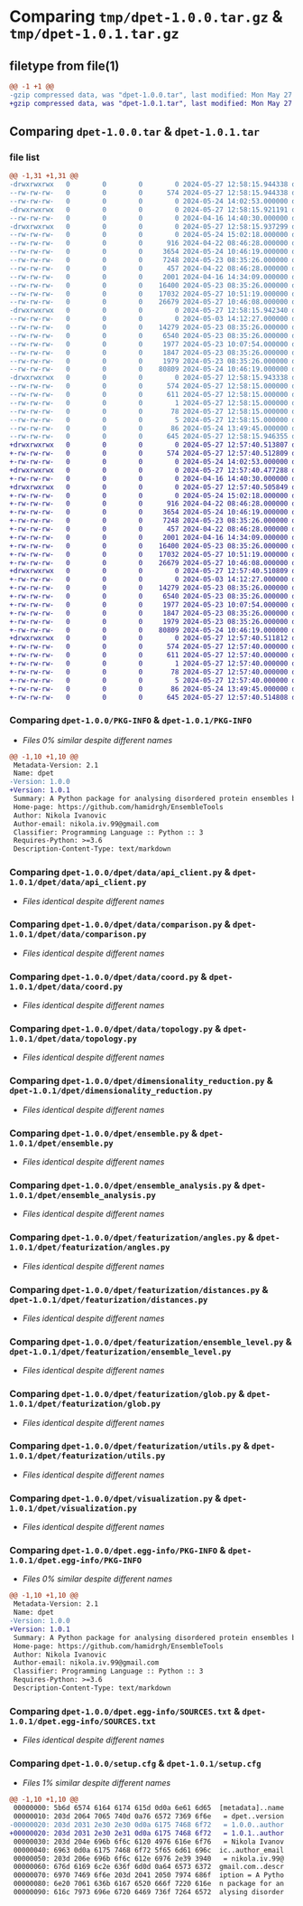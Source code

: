# Comparing `tmp/dpet-1.0.0.tar.gz` & `tmp/dpet-1.0.1.tar.gz`

## filetype from file(1)

```diff
@@ -1 +1 @@
-gzip compressed data, was "dpet-1.0.0.tar", last modified: Mon May 27 12:58:15 2024, max compression
+gzip compressed data, was "dpet-1.0.1.tar", last modified: Mon May 27 12:57:40 2024, max compression
```

## Comparing `dpet-1.0.0.tar` & `dpet-1.0.1.tar`

### file list

```diff
@@ -1,31 +1,31 @@
-drwxrwxrwx   0        0        0        0 2024-05-27 12:58:15.944338 dpet-1.0.0/
--rw-rw-rw-   0        0        0      574 2024-05-27 12:58:15.944338 dpet-1.0.0/PKG-INFO
--rw-rw-rw-   0        0        0        0 2024-05-24 14:02:53.000000 dpet-1.0.0/README.md
-drwxrwxrwx   0        0        0        0 2024-05-27 12:58:15.921191 dpet-1.0.0/dpet/
--rw-rw-rw-   0        0        0        0 2024-04-16 14:40:30.000000 dpet-1.0.0/dpet/__init__.py
-drwxrwxrwx   0        0        0        0 2024-05-27 12:58:15.937299 dpet-1.0.0/dpet/data/
--rw-rw-rw-   0        0        0        0 2024-05-24 15:02:18.000000 dpet-1.0.0/dpet/data/__init__.py
--rw-rw-rw-   0        0        0      916 2024-04-22 08:46:28.000000 dpet-1.0.0/dpet/data/api_client.py
--rw-rw-rw-   0        0        0     3654 2024-05-24 10:46:19.000000 dpet-1.0.0/dpet/data/comparison.py
--rw-rw-rw-   0        0        0     7248 2024-05-23 08:35:26.000000 dpet-1.0.0/dpet/data/coord.py
--rw-rw-rw-   0        0        0      457 2024-04-22 08:46:28.000000 dpet-1.0.0/dpet/data/extract_tar_gz.py
--rw-rw-rw-   0        0        0     2001 2024-04-16 14:34:09.000000 dpet-1.0.0/dpet/data/topology.py
--rw-rw-rw-   0        0        0    16400 2024-05-23 08:35:26.000000 dpet-1.0.0/dpet/dimensionality_reduction.py
--rw-rw-rw-   0        0        0    17032 2024-05-27 10:51:19.000000 dpet-1.0.0/dpet/ensemble.py
--rw-rw-rw-   0        0        0    26679 2024-05-27 10:46:08.000000 dpet-1.0.0/dpet/ensemble_analysis.py
-drwxrwxrwx   0        0        0        0 2024-05-27 12:58:15.942340 dpet-1.0.0/dpet/featurization/
--rw-rw-rw-   0        0        0        0 2024-05-03 14:12:27.000000 dpet-1.0.0/dpet/featurization/__init__.py
--rw-rw-rw-   0        0        0    14279 2024-05-23 08:35:26.000000 dpet-1.0.0/dpet/featurization/angles.py
--rw-rw-rw-   0        0        0     6540 2024-05-23 08:35:26.000000 dpet-1.0.0/dpet/featurization/distances.py
--rw-rw-rw-   0        0        0     1977 2024-05-23 10:07:54.000000 dpet-1.0.0/dpet/featurization/ensemble_level.py
--rw-rw-rw-   0        0        0     1847 2024-05-23 08:35:26.000000 dpet-1.0.0/dpet/featurization/glob.py
--rw-rw-rw-   0        0        0     1979 2024-05-23 08:35:26.000000 dpet-1.0.0/dpet/featurization/utils.py
--rw-rw-rw-   0        0        0    80809 2024-05-24 10:46:19.000000 dpet-1.0.0/dpet/visualization.py
-drwxrwxrwx   0        0        0        0 2024-05-27 12:58:15.943338 dpet-1.0.0/dpet.egg-info/
--rw-rw-rw-   0        0        0      574 2024-05-27 12:58:15.000000 dpet-1.0.0/dpet.egg-info/PKG-INFO
--rw-rw-rw-   0        0        0      611 2024-05-27 12:58:15.000000 dpet-1.0.0/dpet.egg-info/SOURCES.txt
--rw-rw-rw-   0        0        0        1 2024-05-27 12:58:15.000000 dpet-1.0.0/dpet.egg-info/dependency_links.txt
--rw-rw-rw-   0        0        0       78 2024-05-27 12:58:15.000000 dpet-1.0.0/dpet.egg-info/requires.txt
--rw-rw-rw-   0        0        0        5 2024-05-27 12:58:15.000000 dpet-1.0.0/dpet.egg-info/top_level.txt
--rw-rw-rw-   0        0        0       86 2024-05-24 13:49:45.000000 dpet-1.0.0/pyproject.toml
--rw-rw-rw-   0        0        0      645 2024-05-27 12:58:15.946355 dpet-1.0.0/setup.cfg
+drwxrwxrwx   0        0        0        0 2024-05-27 12:57:40.513807 dpet-1.0.1/
+-rw-rw-rw-   0        0        0      574 2024-05-27 12:57:40.512809 dpet-1.0.1/PKG-INFO
+-rw-rw-rw-   0        0        0        0 2024-05-24 14:02:53.000000 dpet-1.0.1/README.md
+drwxrwxrwx   0        0        0        0 2024-05-27 12:57:40.477288 dpet-1.0.1/dpet/
+-rw-rw-rw-   0        0        0        0 2024-04-16 14:40:30.000000 dpet-1.0.1/dpet/__init__.py
+drwxrwxrwx   0        0        0        0 2024-05-27 12:57:40.505849 dpet-1.0.1/dpet/data/
+-rw-rw-rw-   0        0        0        0 2024-05-24 15:02:18.000000 dpet-1.0.1/dpet/data/__init__.py
+-rw-rw-rw-   0        0        0      916 2024-04-22 08:46:28.000000 dpet-1.0.1/dpet/data/api_client.py
+-rw-rw-rw-   0        0        0     3654 2024-05-24 10:46:19.000000 dpet-1.0.1/dpet/data/comparison.py
+-rw-rw-rw-   0        0        0     7248 2024-05-23 08:35:26.000000 dpet-1.0.1/dpet/data/coord.py
+-rw-rw-rw-   0        0        0      457 2024-04-22 08:46:28.000000 dpet-1.0.1/dpet/data/extract_tar_gz.py
+-rw-rw-rw-   0        0        0     2001 2024-04-16 14:34:09.000000 dpet-1.0.1/dpet/data/topology.py
+-rw-rw-rw-   0        0        0    16400 2024-05-23 08:35:26.000000 dpet-1.0.1/dpet/dimensionality_reduction.py
+-rw-rw-rw-   0        0        0    17032 2024-05-27 10:51:19.000000 dpet-1.0.1/dpet/ensemble.py
+-rw-rw-rw-   0        0        0    26679 2024-05-27 10:46:08.000000 dpet-1.0.1/dpet/ensemble_analysis.py
+drwxrwxrwx   0        0        0        0 2024-05-27 12:57:40.510809 dpet-1.0.1/dpet/featurization/
+-rw-rw-rw-   0        0        0        0 2024-05-03 14:12:27.000000 dpet-1.0.1/dpet/featurization/__init__.py
+-rw-rw-rw-   0        0        0    14279 2024-05-23 08:35:26.000000 dpet-1.0.1/dpet/featurization/angles.py
+-rw-rw-rw-   0        0        0     6540 2024-05-23 08:35:26.000000 dpet-1.0.1/dpet/featurization/distances.py
+-rw-rw-rw-   0        0        0     1977 2024-05-23 10:07:54.000000 dpet-1.0.1/dpet/featurization/ensemble_level.py
+-rw-rw-rw-   0        0        0     1847 2024-05-23 08:35:26.000000 dpet-1.0.1/dpet/featurization/glob.py
+-rw-rw-rw-   0        0        0     1979 2024-05-23 08:35:26.000000 dpet-1.0.1/dpet/featurization/utils.py
+-rw-rw-rw-   0        0        0    80809 2024-05-24 10:46:19.000000 dpet-1.0.1/dpet/visualization.py
+drwxrwxrwx   0        0        0        0 2024-05-27 12:57:40.511812 dpet-1.0.1/dpet.egg-info/
+-rw-rw-rw-   0        0        0      574 2024-05-27 12:57:40.000000 dpet-1.0.1/dpet.egg-info/PKG-INFO
+-rw-rw-rw-   0        0        0      611 2024-05-27 12:57:40.000000 dpet-1.0.1/dpet.egg-info/SOURCES.txt
+-rw-rw-rw-   0        0        0        1 2024-05-27 12:57:40.000000 dpet-1.0.1/dpet.egg-info/dependency_links.txt
+-rw-rw-rw-   0        0        0       78 2024-05-27 12:57:40.000000 dpet-1.0.1/dpet.egg-info/requires.txt
+-rw-rw-rw-   0        0        0        5 2024-05-27 12:57:40.000000 dpet-1.0.1/dpet.egg-info/top_level.txt
+-rw-rw-rw-   0        0        0       86 2024-05-24 13:49:45.000000 dpet-1.0.1/pyproject.toml
+-rw-rw-rw-   0        0        0      645 2024-05-27 12:57:40.514808 dpet-1.0.1/setup.cfg
```

### Comparing `dpet-1.0.0/PKG-INFO` & `dpet-1.0.1/PKG-INFO`

 * *Files 0% similar despite different names*

```diff
@@ -1,10 +1,10 @@
 Metadata-Version: 2.1
 Name: dpet
-Version: 1.0.0
+Version: 1.0.1
 Summary: A Python package for analysing disordered protein ensembles based on MDTraj
 Home-page: https://github.com/hamidrgh/EnsembleTools
 Author: Nikola Ivanovic
 Author-email: nikola.iv.99@gmail.com
 Classifier: Programming Language :: Python :: 3
 Requires-Python: >=3.6
 Description-Content-Type: text/markdown
```

### Comparing `dpet-1.0.0/dpet/data/api_client.py` & `dpet-1.0.1/dpet/data/api_client.py`

 * *Files identical despite different names*

### Comparing `dpet-1.0.0/dpet/data/comparison.py` & `dpet-1.0.1/dpet/data/comparison.py`

 * *Files identical despite different names*

### Comparing `dpet-1.0.0/dpet/data/coord.py` & `dpet-1.0.1/dpet/data/coord.py`

 * *Files identical despite different names*

### Comparing `dpet-1.0.0/dpet/data/topology.py` & `dpet-1.0.1/dpet/data/topology.py`

 * *Files identical despite different names*

### Comparing `dpet-1.0.0/dpet/dimensionality_reduction.py` & `dpet-1.0.1/dpet/dimensionality_reduction.py`

 * *Files identical despite different names*

### Comparing `dpet-1.0.0/dpet/ensemble.py` & `dpet-1.0.1/dpet/ensemble.py`

 * *Files identical despite different names*

### Comparing `dpet-1.0.0/dpet/ensemble_analysis.py` & `dpet-1.0.1/dpet/ensemble_analysis.py`

 * *Files identical despite different names*

### Comparing `dpet-1.0.0/dpet/featurization/angles.py` & `dpet-1.0.1/dpet/featurization/angles.py`

 * *Files identical despite different names*

### Comparing `dpet-1.0.0/dpet/featurization/distances.py` & `dpet-1.0.1/dpet/featurization/distances.py`

 * *Files identical despite different names*

### Comparing `dpet-1.0.0/dpet/featurization/ensemble_level.py` & `dpet-1.0.1/dpet/featurization/ensemble_level.py`

 * *Files identical despite different names*

### Comparing `dpet-1.0.0/dpet/featurization/glob.py` & `dpet-1.0.1/dpet/featurization/glob.py`

 * *Files identical despite different names*

### Comparing `dpet-1.0.0/dpet/featurization/utils.py` & `dpet-1.0.1/dpet/featurization/utils.py`

 * *Files identical despite different names*

### Comparing `dpet-1.0.0/dpet/visualization.py` & `dpet-1.0.1/dpet/visualization.py`

 * *Files identical despite different names*

### Comparing `dpet-1.0.0/dpet.egg-info/PKG-INFO` & `dpet-1.0.1/dpet.egg-info/PKG-INFO`

 * *Files 0% similar despite different names*

```diff
@@ -1,10 +1,10 @@
 Metadata-Version: 2.1
 Name: dpet
-Version: 1.0.0
+Version: 1.0.1
 Summary: A Python package for analysing disordered protein ensembles based on MDTraj
 Home-page: https://github.com/hamidrgh/EnsembleTools
 Author: Nikola Ivanovic
 Author-email: nikola.iv.99@gmail.com
 Classifier: Programming Language :: Python :: 3
 Requires-Python: >=3.6
 Description-Content-Type: text/markdown
```

### Comparing `dpet-1.0.0/dpet.egg-info/SOURCES.txt` & `dpet-1.0.1/dpet.egg-info/SOURCES.txt`

 * *Files identical despite different names*

### Comparing `dpet-1.0.0/setup.cfg` & `dpet-1.0.1/setup.cfg`

 * *Files 1% similar despite different names*

```diff
@@ -1,10 +1,10 @@
 00000000: 5b6d 6574 6164 6174 615d 0d0a 6e61 6d65  [metadata]..name
 00000010: 203d 2064 7065 740d 0a76 6572 7369 6f6e   = dpet..version
-00000020: 203d 2031 2e30 2e30 0d0a 6175 7468 6f72   = 1.0.0..author
+00000020: 203d 2031 2e30 2e31 0d0a 6175 7468 6f72   = 1.0.1..author
 00000030: 203d 204e 696b 6f6c 6120 4976 616e 6f76   = Nikola Ivanov
 00000040: 6963 0d0a 6175 7468 6f72 5f65 6d61 696c  ic..author_email
 00000050: 203d 206e 696b 6f6c 612e 6976 2e39 3940   = nikola.iv.99@
 00000060: 676d 6169 6c2e 636f 6d0d 0a64 6573 6372  gmail.com..descr
 00000070: 6970 7469 6f6e 203d 2041 2050 7974 686f  iption = A Pytho
 00000080: 6e20 7061 636b 6167 6520 666f 7220 616e  n package for an
 00000090: 616c 7973 696e 6720 6469 736f 7264 6572  alysing disorder
```


